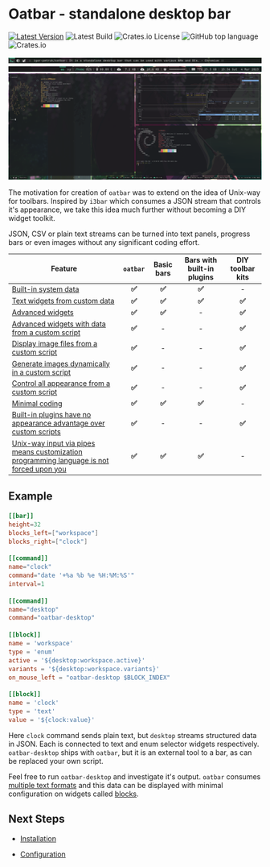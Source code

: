 # Oatbar - standalone desktop bar

[![Latest Version](https://img.shields.io/crates/v/oatbar.svg)](https://crates.io/crates/oatbar)
![Latest Build](https://img.shields.io/github/actions/workflow/status/igor-petruk/oatbar/on-push.yml)
![Crates.io License](https://img.shields.io/crates/l/oatbar)
![GitHub top language](https://img.shields.io/github/languages/top/igor-petruk/oatbar)
![Crates.io](https://img.shields.io/crates/d/oatbar?label=Cargo.io%20downloads)

![Panel Left](panel-sample-left.png)
![Panel Right](panel-sample-right.png)
[![Screenshot](main.png)](main.png)

The motivation for creation of `oatbar` was to extend on the idea of Unix-way for toolbars.
Inspired by `i3bar` which consumes a JSON stream that controls it's appearance, we take this
idea much further without becoming a DIY widget toolkit.

JSON, CSV or plain text streams can be turned into text panels, progress bars or even images without
any significant coding effort.

| Feature | **`oatbar`** | Basic bars | Bars with built-in plugins | DIY toolbar kits |
|---------|:-------:|:-----:|:----:|:------:|
| [Built-in system data](configuration/cookbook/data.md) | **✅** | **✅** | **✅** | - |
| [Text widgets from custom data](configuration/block.md#text-block) | **✅** | **✅** | **✅** | **✅** |
| [Advanced widgets](configuration/block.md) | **✅** | **✅** | - | **✅** |
| [Advanced widgets with data from a custom script](configuration/block.md) | **✅** | - | - | **✅** |
| [Display image files from a custom script](configuration/block.md#image-block) | **✅** | - | - | **✅** |
| [Generate images dynamically in a custom script](configuration/cookbook/advanced.md#dynamic-image-block) | **✅** | - | - | **✅** |
| [Control all appearance from a custom script](cookbook/appearance.md) | **✅** | - | - | **✅** |
| [Minimal coding](#example) | **✅** | **✅** | **✅** | - |
| [Built-in plugins have no appearance advantage over custom scripts](configuration/cookbook/data.md#common-blocks) | **✅** | - | - | **✅** |
| [Unix-way input via pipes means customization programming language is not forced upon you](configuration/command) | **✅** | **✅** | **✅** | - |
## Example

```toml
[[bar]]
height=32
blocks_left=["workspace"]
blocks_right=["clock"]

[[command]]
name="clock"
command="date '+%a %b %e %H:%M:%S'"
interval=1

[[command]]
name="desktop"
command="oatbar-desktop"

[[block]]
name = 'workspace'
type = 'enum'
active = '${desktop:workspace.active}'
variants = '${desktop:workspace.variants}'
on_mouse_left = "oatbar-desktop $BLOCK_INDEX"

[[block]]
name = 'clock'
type = 'text'
value = '${clock:value}'
```

Here `clock` command sends plain text, but `desktop` streams
structured data in JSON. Each is connected to text and enum selector
widgets respectively. `oatbar-desktop` ships with `oatbar`, but it is an external tool
to a bar, as can be replaced your own script. 

Feel free to run `oatbar-desktop` and investigate it's output. `oatbar` consumes
[multiple text formats](configuration/command.md#formats) and this data can be
displayed with minimal configuration on widgets called [blocks](configuration/block.md).

## Next Steps

* [Installation](./installation.md)

* [Configuration](./configuration)
